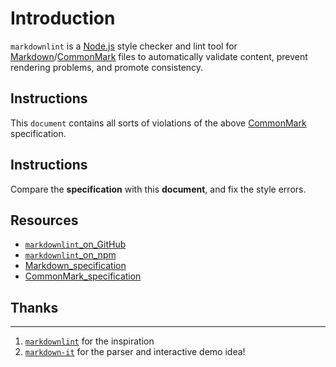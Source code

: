 # Introduction

`markdownlint` is a [Node.js](https://nodejs.org/) style checker and lint tool for [Markdown](https://en.wikipedia.org/wiki/Markdown)/[CommonMark](https://commonmark.org/) files to automatically validate content, prevent rendering problems, and promote consistency.

## Instructions

This `document` contains all sorts of violations of the above [CommonMark](https://commonmark.org/) specification.

## Instructions

Compare the **specification** with this **document**, and fix the style errors.

## Resources

* [`markdownlint`_on_GitHub](https://github.com/DavidAnson/markdownlint)
* [ `markdownlint`_on_npm ](https://www.npmjs.com/package/markdownlint)
* [Markdown_specification](https://daringfireball.net/projects/markdown/)
* [CommonMark_specification](https://commonmark.org/)

## Thanks

---

1. [`markdownlint`](https://github.com/markdownlint/markdownlint) for the inspiration
2. [`markdown-it`](https://github.com/markdown-it/markdown-it) for the parser and interactive demo idea!
